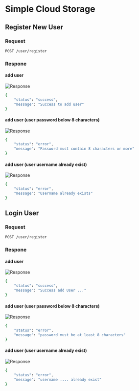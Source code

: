 # Simple Cloud Storage

## Register New User

### Request
```bash
POST /user/register
```

### Respone
#### add user
![Response](https://img.shields.io/badge/Created-200-brightgreen)
```bash
{
    "status": "success",
    "message": "Success to add user"
}
```

#### add user (user password below 8 characters)
![Response](https://img.shields.io/badge/Bad%20Request-400-red)
```bash
{
    "status": "error",
    "message": "Password must contain 8 characters or more"
}
```

#### add user (user username already exist)
![Response](https://img.shields.io/badge/Bad%20Request-400-red)
```bash
{
    "status": "error",
    "message": "Username already exists"
}
```

## Login User

### Request
```bash
POST /user/register
```

### Respone
#### add user
![Response](https://img.shields.io/badge/Created-200-brightgreen)
```bash
{
    "status": "success",
    "message": "Success add User ..."
}
```

#### add user (user password below 8 characters)
![Response](https://img.shields.io/badge/Bad%20Request-400-red)
```bash
{
    "status": "error",
    "message": "password must be at least 8 characters"
}
```

#### add user (user username already exist)
![Response](https://img.shields.io/badge/Bad%20Request-400-red)
```bash
{
    "status": "error",
    "message": "username .... already exist"
}
```
